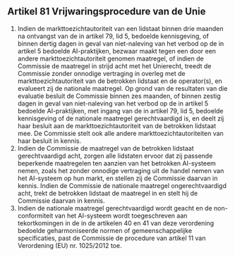 ## Artikel 81 Vrijwaringsprocedure van de Unie

1. Indien de markttoezichtautoriteit van een lidstaat binnen drie maanden na ontvangst van de in artikel 79, lid 5, bedoelde kennisgeving, of binnen dertig dagen in geval van niet-naleving van het verbod op de in artikel 5 bedoelde AI-praktijken, bezwaar maakt tegen een door een andere markttoezichtautoriteit genomen maatregel, of indien de Commissie de maatregel in strijd acht met het Unierecht, treedt de Commissie zonder onnodige vertraging in overleg met de markttoezichtautoriteit van de betrokken lidstaat en de operator(s), en evalueert zij de nationale maatregel. Op grond van de resultaten van die evaluatie besluit de Commissie binnen zes maanden, of binnen zestig dagen in geval van niet-naleving van het verbod op de in artikel 5 bedoelde AI-praktijken, met ingang van de in artikel 79, lid 5, bedoelde kennisgeving of de nationale maatregel gerechtvaardigd is, en deelt zij haar besluit aan de markttoezichtautoriteit van de betrokken lidstaat mee. De Commissie stelt ook alle andere markttoezichtautoriteiten van haar besluit in kennis.
2. Indien de Commissie de maatregel van de betrokken lidstaat gerechtvaardigd acht, zorgen alle lidstaten ervoor dat zij passende beperkende maatregelen ten aanzien van het betrokken AI-systeem nemen, zoals het zonder onnodige vertraging uit de handel nemen van het AI-systeem op hun markt, en stellen zij de Commissie daarvan in kennis. Indien de Commissie de nationale maatregel ongerechtvaardigd acht, trekt de betrokken lidstaat de maatregel in en stelt hij de Commissie daarvan in kennis.
3. Indien de nationale maatregel gerechtvaardigd wordt geacht en de non-conformiteit van het AI-systeem wordt toegeschreven aan tekortkomingen in de in de artikelen 40 en 41 van deze verordening bedoelde geharmoniseerde normen of gemeenschappelijke specificaties, past de Commissie de procedure van artikel 11 van Verordening (EU) nr. 1025/2012 toe.
